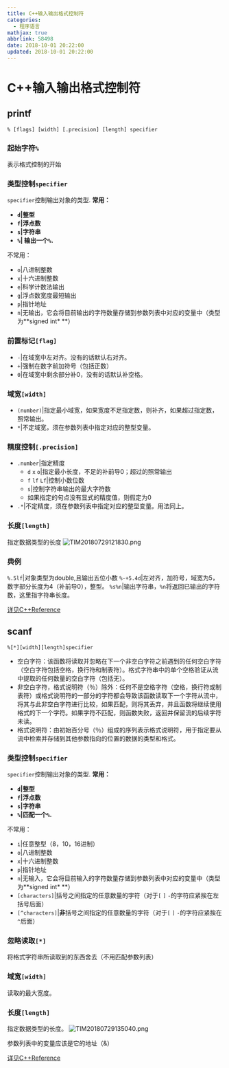 ```yaml
---
title: C++输入输出格式控制符
categories:
  - 程序语言
mathjax: true
abbrlink: 58498
date: 2018-10-01 20:22:00
updated: 2018-10-01 20:22:00
---
```

# C++输入输出格式控制符
## printf
`% [flags] [width] [.precision] [length] specifier`

### 起始字符`%`<!--more-->
表示格式控制的开始

### 类型控制`specifier`
`specifier`控制输出对象的类型.
**常用：**
- **`d`|整型**
- **`f`|浮点数**
- **`s`|字符串**
- **`%`| 输出一个`%`.**

不常用：
- `o`|八进制整数
- `x`|十六进制整数
- `e`|科学计数法输出
- `g`|浮点数宽度最短输出
- `p`|指针地址
- `n`|无输出，它会将目前输出的字符数量存储到参数列表中对应的变量中（类型为**signed int* **）

### 前置标记`[flag]`
- `-`|在域宽中左对齐。没有的话默认右对齐。
- `+`|强制在数字前加符号（包括正数）
- `0`|在域宽中剩余部分补0，没有的话默认补空格。

### 域宽`[width]`
- `(number)`|指定最小域宽，如果宽度不足指定数，则补齐，如果超过指定数，照常输出。
- `*`|不定域宽，须在参数列表中指定对应的整型变量。

### 精度控制`[.precision]`
- `.number`|指定精度
  - `d` `x` `o`|指定最小长度，不足的补前导0；超过的照常输出
  - `f` `lf` `Lf`|控制小数位数
  - `s`|控制字符串输出的最大字符数
  - 如果指定的句点没有显式的精度值，则假定为0
- `.*`|不定精度，须在参数列表中指定对应的整型变量。用法同上。

### 长度`[length]`
指定数据类型的长度
![TIM20180729121830.png](https://www.z4a.net/images/2018/07/29/TIM20180729121830.png)
### 典例
`%.5lf`|对象类型为double,且输出五位小数
`%-+5.4d`|左对齐，加符号，域宽为5，数字部分长度为4（补前导0），整型。
`%s%n`|输出字符串，`%n`将返回已输出的字符数，这里指字符串长度。

[详见C++Reference](http://www.cplusplus.com/reference/cstdio/printf/#compatibility)

## scanf
`%[*][width][length]specifier`

- 空白字符：该函数将读取并忽略在下一个非空白字符之前遇到的任何空白字符（空白字符包括空格，换行符和制表符）。格式字符串中的单个空格验证从流中提取的任何数量的空白字符（包括无）。 
- 非空白字符，格式说明符（％）除外：任何不是空格字符（空格，换行符或制表符）或格式说明符的一部分的字符都会导致该函数读取下一个字符从流中，将其与此非空白字符进行比较，如果匹配，则将其丢弃，并且函数将继续使用格式的下一个字符。如果字符不匹配，则函数失败，返回并保留流的后续字符未读。 
- 格式说明符：由初始百分号（％）组成的序列表示格式说明符，用于指定要从流中检索并存储到其他参数指向的位置的数据的类型和格式。

### 类型控制`specifier`
`specifier`控制输出对象的类型.
**常用：**
- **`d`|整型**
- **`f`|浮点数**
- **`s`|字符串**
- **`%`|匹配一个`%`.**

不常用：
- `i`|任意整型（8，10，16进制）
- `o`|八进制整数
- `x`|十六进制整数
- `p`|指针地址
- `n`|无输入，它会将目前输入的字符数量存储到参数列表中对应的变量中（类型为**signed int* **）
- `[characters]`|括号之间指定的任意数量的字符（对于`[` `]` `-`的字符应紧挨在左括号后面）
- `[^characters]`|**非**括号之间指定的任意数量的字符（对于`[` `]` `-`的字符应紧挨在`^`后面）

### 忽略读取`[*]`
将格式字符串所读取到的东西舍去（不用匹配参数列表）

### 域宽`[width]`
读取的最大宽度。

### 长度`[length]`
指定数据类型的长度。
![TIM20180729135040.png](https://www.z4a.net/images/2018/07/29/TIM20180729135040.png)

参数列表中的变量应该是它的地址（&）


[详见C++Reference](http://www.cplusplus.com/reference/cstdio/scanf/)